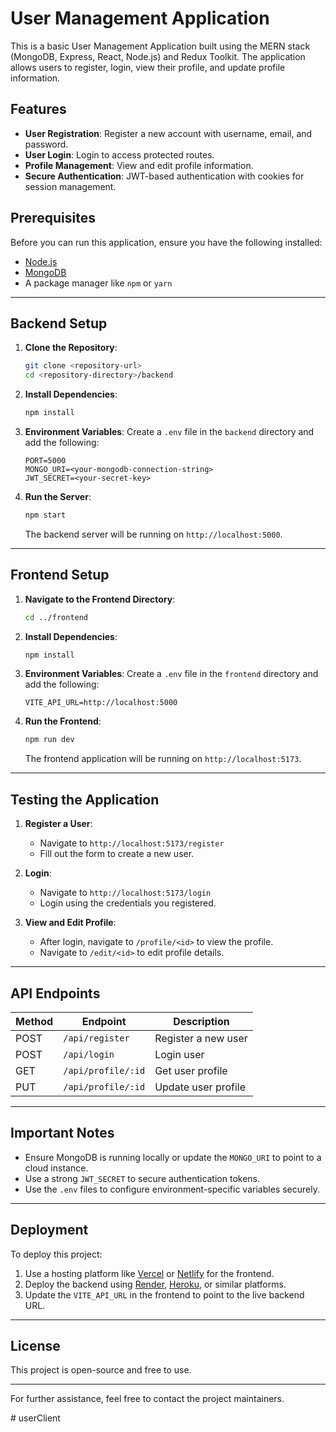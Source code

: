 # User Management Application

This is a basic User Management Application built using the MERN stack (MongoDB, Express, React, Node.js) and Redux Toolkit. The application allows users to register, login, view their profile, and update profile information.

## Features
- **User Registration**: Register a new account with username, email, and password.
- **User Login**: Login to access protected routes.
- **Profile Management**: View and edit profile information.
- **Secure Authentication**: JWT-based authentication with cookies for session management.

## Prerequisites
Before you can run this application, ensure you have the following installed:
- [Node.js](https://nodejs.org/)
- [MongoDB](https://www.mongodb.com/)
- A package manager like `npm` or `yarn`

---

## Backend Setup

1. **Clone the Repository**:
   ```bash
   git clone <repository-url>
   cd <repository-directory>/backend
   ```

2. **Install Dependencies**:
   ```bash
   npm install
   ```

3. **Environment Variables**:
   Create a `.env` file in the `backend` directory and add the following:
   ```env
   PORT=5000
   MONGO_URI=<your-mongodb-connection-string>
   JWT_SECRET=<your-secret-key>
   ```

4. **Run the Server**:
   ```bash
   npm start
   ```
   The backend server will be running on `http://localhost:5000`.

---

## Frontend Setup

1. **Navigate to the Frontend Directory**:
   ```bash
   cd ../frontend
   ```

2. **Install Dependencies**:
   ```bash
   npm install
   ```

3. **Environment Variables**:
   Create a `.env` file in the `frontend` directory and add the following:
   ```env
   VITE_API_URL=http://localhost:5000
   ```

4. **Run the Frontend**:
   ```bash
   npm run dev
   ```
   The frontend application will be running on `http://localhost:5173`.

---

## Testing the Application

1. **Register a User**:
   - Navigate to `http://localhost:5173/register`
   - Fill out the form to create a new user.

2. **Login**:
   - Navigate to `http://localhost:5173/login`
   - Login using the credentials you registered.

3. **View and Edit Profile**:
   - After login, navigate to `/profile/<id>` to view the profile.
   - Navigate to `/edit/<id>` to edit profile details.

---

## API Endpoints

| Method | Endpoint         | Description                   |
|--------|------------------|-------------------------------|
| POST   | `/api/register`  | Register a new user           |
| POST   | `/api/login`     | Login user                    |
| GET    | `/api/profile/:id` | Get user profile             |
| PUT    | `/api/profile/:id` | Update user profile          |

---

## Important Notes
- Ensure MongoDB is running locally or update the `MONGO_URI` to point to a cloud instance.
- Use a strong `JWT_SECRET` to secure authentication tokens.
- Use the `.env` files to configure environment-specific variables securely.

---

## Deployment

To deploy this project:
1. Use a hosting platform like [Vercel](https://vercel.com/) or [Netlify](https://www.netlify.com/) for the frontend.
2. Deploy the backend using [Render](https://render.com/), [Heroku](https://www.heroku.com/), or similar platforms.
3. Update the `VITE_API_URL` in the frontend to point to the live backend URL.

---

## License
This project is open-source and free to use.

---

For further assistance, feel free to contact the project maintainers.

#   u s e r C l i e n t  
 
